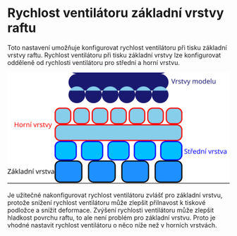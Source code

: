 Rychlost ventilátoru základní vrstvy raftu
====
Toto nastavení umožňuje konfigurovat rychlost ventilátoru při tisku základní vrstvy raftu. Rychlost ventilátoru při tisku základní vrstvy lze konfigurovat odděleně od rychlosti ventilátoru pro střední a horní vrstvu.

![Kde je umístěna základní vrstva raftu](../images/raft_dimensions_simplified_cs.svg)

Je užitečné nakonfigurovat rychlost ventilátoru zvlášť pro základní vrstvu, protože snížení rychlost ventilátoru může zlepšit přilnavost k tiskové podložce a snížit deformace. Zvýšení rychlosti ventilátoru může zlepšit hladkost povrchu raftu, to ale není problém pro základní vrstvu. Proto je vhodné nastavit rychlost ventilátoru o něco níže než v horních vrstvách.